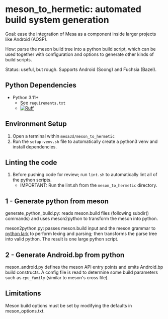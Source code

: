 # meson_to_hermetic: automated build system generation

Goal: ease the integration of Mesa as a component inside larger projects like
Android (AOSP).

How: parse the meson build tree into a python build script, which can be used
together with configuration and options to generate other kinds of build scripts.

Status: useful, but rough.  Supports Android (Soong) and Fuchsia (Bazel).

## Python Dependencies
- Python 3.11+
  - See `requirements.txt`
  - [![Ruff](https://img.shields.io/endpoint?url=https://raw.githubusercontent.com/astral-sh/ruff/main/assets/badge/v2.json)](https://github.com/astral-sh/ruff)

## Environment Setup

1. Open a terminal within `mesa3d/meson_to_hermetic`
2. Run the `setup-venv.sh` file to automatically create a python3 venv and install dependencies.

## Linting the code
1. Before pushing code for review; run `lint.sh` to automatically lint all of the python scripts.
    - IMPORTANT: Run the lint.sh from the `meson_to_hermetic` directory.

## 1 - Generate python from meson

generate_python_build.py: reads meson.build files (following subdir() commands)
and uses meson2python to transform the meson into python.

meson2python.py: passes meson.build input and the meson grammar to
[python lark](https://github.com/lark-parser/lark) to perform lexing and parsing; then
transforms the parse tree into valid python. The result is one large python script.

## 2 - Generate Android.bp from python

meson_android.py defines the meson API entry points and emits Android.bp build
constructs.  A config file is read to determine some build parameters such as
`cpu_family` (similar to meson's cross file).

## Limitations

Meson build options must be set by modifying the defaults in meson_options.txt.
